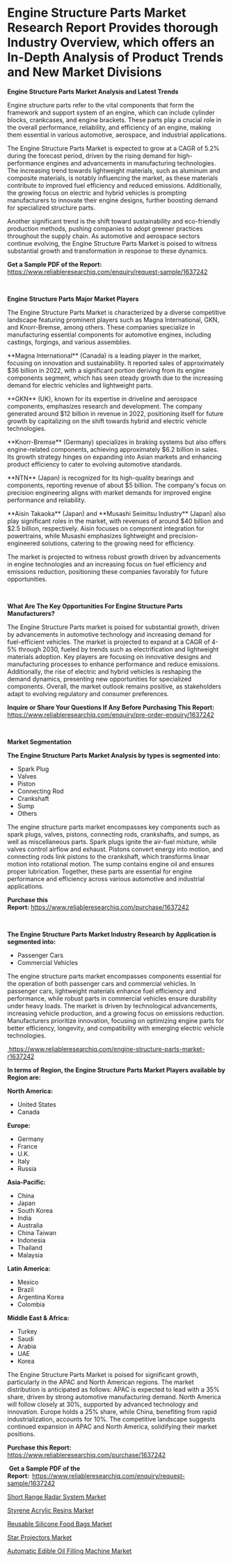<p><h1>Engine Structure Parts Market Research Report Provides thorough Industry Overview, which offers an In-Depth Analysis of Product Trends and New Market Divisions</h1></p><p><strong>Engine Structure Parts Market Analysis and Latest Trends</strong></p>
<p><p>Engine structure parts refer to the vital components that form the framework and support system of an engine, which can include cylinder blocks, crankcases, and engine brackets. These parts play a crucial role in the overall performance, reliability, and efficiency of an engine, making them essential in various automotive, aerospace, and industrial applications.</p><p>The Engine Structure Parts Market is expected to grow at a CAGR of 5.2% during the forecast period, driven by the rising demand for high-performance engines and advancements in manufacturing technologies. The increasing trend towards lightweight materials, such as aluminum and composite materials, is notably influencing the market, as these materials contribute to improved fuel efficiency and reduced emissions. Additionally, the growing focus on electric and hybrid vehicles is prompting manufacturers to innovate their engine designs, further boosting demand for specialized structure parts.</p><p>Another significant trend is the shift toward sustainability and eco-friendly production methods, pushing companies to adopt greener practices throughout the supply chain. As automotive and aerospace sectors continue evolving, the Engine Structure Parts Market is poised to witness substantial growth and transformation in response to these dynamics.</p></p>
<p><strong>Get a Sample PDF of the Report:&nbsp;</strong> <a href="https://www.reliableresearchiq.com/enquiry/request-sample/1637242">https://www.reliableresearchiq.com/enquiry/request-sample/1637242</a></p>
<p>&nbsp;</p>
<p><strong>Engine Structure Parts Major Market Players</strong></p>
<p><p>The Engine Structure Parts Market is characterized by a diverse competitive landscape featuring prominent players such as Magna International, GKN, and Knorr-Bremse, among others. These companies specialize in manufacturing essential components for automotive engines, including castings, forgings, and various assemblies.</p><p>**Magna International** (Canada) is a leading player in the market, focusing on innovation and sustainability. It reported sales of approximately $36 billion in 2022, with a significant portion deriving from its engine components segment, which has seen steady growth due to the increasing demand for electric vehicles and lightweight parts.</p><p>**GKN** (UK), known for its expertise in driveline and aerospace components, emphasizes research and development. The company generated around $12 billion in revenue in 2022, positioning itself for future growth by capitalizing on the shift towards hybrid and electric vehicle technologies.</p><p>**Knorr-Bremse** (Germany) specializes in braking systems but also offers engine-related components, achieving approximately $6.2 billion in sales. Its growth strategy hinges on expanding into Asian markets and enhancing product efficiency to cater to evolving automotive standards.</p><p>**NTN** (Japan) is recognized for its high-quality bearings and components, reporting revenue of about $5 billion. The company's focus on precision engineering aligns with market demands for improved engine performance and reliability.</p><p>**Aisin Takaoka** (Japan) and **Musashi Seimitsu Industry** (Japan) also play significant roles in the market, with revenues of around $40 billion and $2.5 billion, respectively. Aisin focuses on component integration for powertrains, while Musashi emphasizes lightweight and precision-engineered solutions, catering to the growing need for efficiency.</p><p>The market is projected to witness robust growth driven by advancements in engine technologies and an increasing focus on fuel efficiency and emissions reduction, positioning these companies favorably for future opportunities.</p></p>
<p>&nbsp;</p>
<p><strong>What Are The Key Opportunities For Engine Structure Parts Manufacturers?</strong></p>
<p><p>The Engine Structure Parts market is poised for substantial growth, driven by advancements in automotive technology and increasing demand for fuel-efficient vehicles. The market is projected to expand at a CAGR of 4-5% through 2030, fueled by trends such as electrification and lightweight materials adoption. Key players are focusing on innovative designs and manufacturing processes to enhance performance and reduce emissions. Additionally, the rise of electric and hybrid vehicles is reshaping the demand dynamics, presenting new opportunities for specialized components. Overall, the market outlook remains positive, as stakeholders adapt to evolving regulatory and consumer preferences.</p></p>
<p><strong>Inquire or Share Your Questions If Any Before Purchasing This Report:</strong> <a href="https://www.reliableresearchiq.com/enquiry/pre-order-enquiry/1637242">https://www.reliableresearchiq.com/enquiry/pre-order-enquiry/1637242</a></p>
<p>&nbsp;</p>
<p><strong>Market Segmentation</strong></p>
<p><strong>The Engine Structure Parts Market Analysis by types is segmented into:</strong></p>
<p><ul><li>Spark Plug</li><li>Valves</li><li>Piston</li><li>Connecting Rod</li><li>Crankshaft</li><li>Sump</li><li>Others</li></ul></p>
<p><p>The engine structure parts market encompasses key components such as spark plugs, valves, pistons, connecting rods, crankshafts, and sumps, as well as miscellaneous parts. Spark plugs ignite the air-fuel mixture, while valves control airflow and exhaust. Pistons convert energy into motion, and connecting rods link pistons to the crankshaft, which transforms linear motion into rotational motion. The sump contains engine oil and ensures proper lubrication. Together, these parts are essential for engine performance and efficiency across various automotive and industrial applications.</p></p>
<p><strong>Purchase this Report:&nbsp;</strong><a href="https://www.reliableresearchiq.com/purchase/1637242">https://www.reliableresearchiq.com/purchase/1637242</a></p>
<p>&nbsp;</p>
<p><strong>The Engine Structure Parts Market Industry Research by Application is segmented into:</strong></p>
<p><ul><li>Passenger Cars</li><li>Commercial Vehicles</li></ul></p>
<p><p>The engine structure parts market encompasses components essential for the operation of both passenger cars and commercial vehicles. In passenger cars, lightweight materials enhance fuel efficiency and performance, while robust parts in commercial vehicles ensure durability under heavy loads. The market is driven by technological advancements, increasing vehicle production, and a growing focus on emissions reduction. Manufacturers prioritize innovation, focusing on optimizing engine parts for better efficiency, longevity, and compatibility with emerging electric vehicle technologies.</p></p>
<p><a href="https://www.reliableresearchiq.com/engine-structure-parts-market-r1637242">&nbsp;https://www.reliableresearchiq.com/engine-structure-parts-market-r1637242</a></p>
<p><strong>In terms of Region, the Engine Structure Parts Market Players available by Region are:</strong></p>
<p>
    <p> <strong> North America: </strong>
        <ul>
            <li>United States</li>
            <li>Canada</li>
        </ul>
        </p> 
    <p> <strong> Europe: </strong>
        <ul>
            <li>Germany</li>
            <li>France</li>
            <li>U.K.</li>
            <li>Italy</li>
            <li>Russia</li>
        </ul>
        </p> 
    <p> <strong> Asia-Pacific: </strong>
        <ul>
            <li>China</li>
            <li>Japan</li>
            <li>South Korea</li>
            <li>India</li>
            <li>Australia</li>
            <li>China Taiwan</li>
            <li>Indonesia</li>
            <li>Thailand</li>
            <li>Malaysia</li>
        </ul>
        </p> 
    <p> <strong> Latin America: </strong>
        <ul>
            <li>Mexico</li>
            <li>Brazil</li>
            <li>Argentina Korea</li>
            <li>Colombia</li>
        </ul>
        </p> 
    <p> <strong> Middle East & Africa: </strong>
        <ul>
            <li>Turkey</li>
            <li>Saudi</li>
            <li>Arabia</li>
            <li>UAE</li>
            <li>Korea</li>
        </ul>
    </p>
    </p>
<p><p>The Engine Structure Parts Market is poised for significant growth, particularly in the APAC and North American regions. The market distribution is anticipated as follows: APAC is expected to lead with a 35% share, driven by strong automotive manufacturing demand. North America will follow closely at 30%, supported by advanced technology and innovation. Europe holds a 25% share, while China, benefiting from rapid industrialization, accounts for 10%. The competitive landscape suggests continued expansion in APAC and North America, solidifying their market positions.</p></p>
<p><strong>Purchase this Report: </strong><a href="https://www.reliableresearchiq.com/purchase/1637242">https://www.reliableresearchiq.com/purchase/1637242</a></p>
<p>&nbsp;<strong>Get a Sample PDF of the Report:&nbsp;&nbsp;</strong><a href="https://www.reliableresearchiq.com/enquiry/request-sample/1637242">https://www.reliableresearchiq.com/enquiry/request-sample/1637242</a></p>
<p><strong></strong></p>
<p><p><a href="https://www.linkedin.com/pulse/global-short-range-radar-system-market-share-growth-opportunities-ja2ee?trackingId=bWwp085KTBe7LaNKQkS9aQ%3D%3D">Short Range Radar System Market</a></p><p><a href="https://medium.com/@tuanpinolx109a7_57219/styrene-acrylic-resins-market-investigation-industry-evolution-and-forecast-till-2031-7848e5695f88">Styrene Acrylic Resins Market</a></p><p><a href="https://issuu.com/reportprime-2/docs/reusable-silicone-food-bags-market-_7eda43515f331b">Reusable Silicone Food Bags Market</a></p><p><a href="https://issuu.com/reportprime-2/docs/star-projectors-market-size-2030.pp_470b214bb9b38d">Star Projectors Market</a></p><p><a href="https://www.linkedin.com/pulse/market-dynamics-future-trends-global-automatic-edible-vl6se?trackingId=cyD6F7S1SU2LARE8w%2BQAHg%3D%3D">Automatic Edible Oil Filling Machine Market</a></p></p>